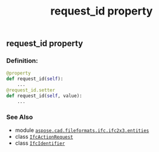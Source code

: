 ﻿---
title: request_id property
second_title: Aspose.CAD for Python via .NET API References
description: 
type: docs
weight: 110
url: /python-net/aspose.cad.fileformats.ifc.ifc2x3.entities/ifcactionrequest/request_id/
is_root: false
---

## request_id property

### Definition:
```python
@property
def request_id(self):
    ...
@request_id.setter
def request_id(self, value):
    ...
```

### See Also
* module [`aspose.cad.fileformats.ifc.ifc2x3.entities`](../../)
* class [`IfcActionRequest`](/cad/python-net/aspose.cad.fileformats.ifc.ifc2x3.entities/ifcactionrequest)
* class [`IfcIdentifier`](/cad/python-net/aspose.cad.fileformats.ifc.ifc2x3.types/ifcidentifier)
